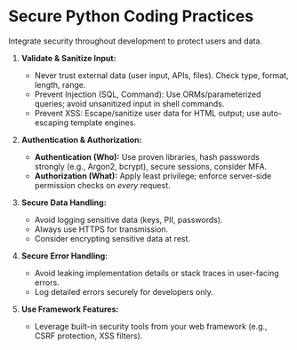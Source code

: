 # Secure Python Coding Practices

Integrate security throughout development to protect users and data.

1.  **Validate & Sanitize Input:**
    *   Never trust external data (user input, APIs, files). Check type, format, length, range.
    *   Prevent Injection (SQL, Command): Use ORMs/parameterized queries; avoid unsanitized input in shell commands.
    *   Prevent XSS: Escape/sanitize user data for HTML output; use auto-escaping template engines.

2.  **Authentication & Authorization:**
    *   **Authentication (Who):** Use proven libraries, hash passwords strongly (e.g., Argon2, bcrypt), secure sessions, consider MFA.
    *   **Authorization (What):** Apply least privilege; enforce server-side permission checks on *every* request.

4.  **Secure Data Handling:**
    *   Avoid logging sensitive data (keys, PII, passwords).
    *   Always use HTTPS for transmission.
    *   Consider encrypting sensitive data at rest.

5.  **Secure Error Handling:**
    *   Avoid leaking implementation details or stack traces in user-facing errors.
    *   Log detailed errors securely for developers only.

6.  **Use Framework Features:**
    *   Leverage built-in security tools from your web framework (e.g., CSRF protection, XSS filters).
